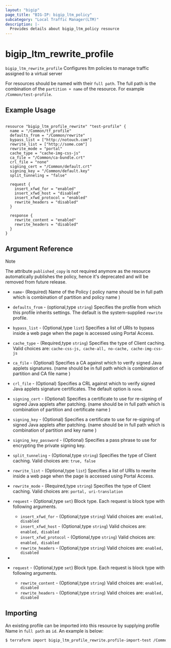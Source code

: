 ```yaml
---
layout: "bigip"
page_title: "BIG-IP: bigip_ltm_policy"
subcategory: "Local Traffic Manager(LTM)"
description: |-
  Provides details about bigip_ltm_policy resource
---
```


# bigip\_ltm\_rewrite\_profile

`bigip_ltm_rewrite_profile` Configures ltm policies to manage traffic assigned to a virtual server

For resources should be named with their `full path`. The full path is the combination of the `partition + name` of the resource. For example `/Common/test-profile`.

## Example Usage

```hcl

resource "bigip_ltm_profile_rewrite" "test-profile" {
  name = "/Common/tf_profile"
  defaults_from = "/Common/rewrite"
  bypass_list = ["http://notouch.com"]
  rewrite_list = ["http://some.com"]
  rewrite_mode = "portal"
  cache_type = "cache-img-css-js"
  ca_file = "/Common/ca-bundle.crt"
  crl_file = "none"
  signing_cert = "/Common/default.crt"
  signing_key = "/Common/default.key"
  split_tunneling = "false"

  request {
    insert_xfwd_for = "enabled"
    insert_xfwd_host = "disabled"
    insert_xfwd_protocol = "enabled"
    rewrite_headers = "disabled"
  }

  response {
    rewrite_content = "enabled"
    rewrite_headers = "disabled"
  }
}
```

## Argument Reference

> [!NOTE]
> The attribute `published_copy` is not required anymore as the resource automatically publishes the policy, hence it's deprecated and will be removed from future release.

* `name`- (Required) Name of the Policy ( policy name should be in full path which is combination of partition and policy name )

* `defaults_from` - (optional,type `string`) Specifies the profile from which this profile inherits settings. The default is the system-supplied `rewrite` profile.

* `bypass_list` - (Optional,type `list`) Specifies a list of URIs to bypass inside a web page when the page is accessed using Portal Access.

* `cache_type` - (Required,type `string`) Specifies the type of Client caching. Valid choices are: `cache-css-js, cache-all, no-cache, cache-img-css-js`

* `ca_file` - (Optional) Specifies a CA against which to verify signed Java applets signatures. (name should be in full path which is combination of partition and CA file name )

*  `crl_file` - (Optional) Specifies a CRL against which to verify signed Java applets signature certificates. The default option is `none`.

* `signing_cert` - (Optional) Specifies a certificate to use for re-signing of signed Java applets after patching. (name should be in full path which is combination of partition and certificate name )

* `signing_key` - (Optional) Specifies a certificate to use for re-signing of signed Java applets after patching. (name should be in full path which is combination of partition and key name )

* `signing_key_password` - (Optional) Specifies a pass phrase to use for encrypting the private signing key.

* `split_tunneling` - (Optional,type `string`) Specifies the type of Client caching. Valid choices are: `true, false`

* `rewrite_list` - (Optional,type `list`) Specifies a list of URIs to rewrite inside a web page when the page is accessed using Portal Access.

* `rewrite_mode` - (Required,type `string`) Specifies the type of Client caching. Valid choices are: `portal, uri-translation`

* `request` - (Optional,type `set`) Block type. Each request is block type with following arguments.
    * `insert_xfwd_for` -  (Optional,type `string`) Valid choices are: `enabled, disabled`
    * `insert_xfwd_host` - (Optional,type `string`) Valid choices are: `enabled, disabled`
    * `insert_xfwd_protocol` - (Optional,type `string`) Valid choices are: `enabled, disabled`
    * `rewrite_headers` - (Optional,type `string`)  Valid choices are: `enabled, disabled`
* 
* `request` - (Optional,type `set`) Block type. Each request is block type with following arguments.
  * `rewrite_content` -  (Optional,type `string`) Valid choices are: `enabled, disabled`
  * `rewrite_headers` - (Optional,type `string`)  Valid choices are: `enabled, disabled`

## Importing
An existing profile can be imported into this resource by supplying profile Name in `full path` as `id`.
An example is below:
```sh
$ terraform import bigip_ltm_profile_rewrite.profile-import-test /Common/tf_profile
```

